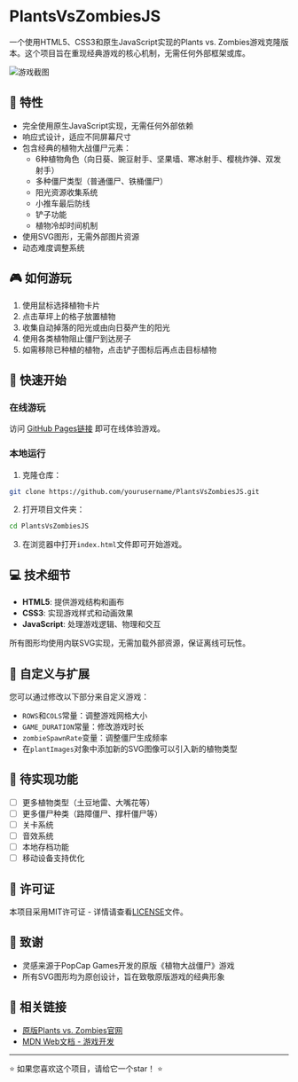 # PlantsVsZombiesJS

一个使用HTML5、CSS3和原生JavaScript实现的Plants vs. Zombies游戏克隆版本。这个项目旨在重现经典游戏的核心机制，无需任何外部框架或库。

![游戏截图](screenshot.png)

## 🌱 特性

- 完全使用原生JavaScript实现，无需任何外部依赖
- 响应式设计，适应不同屏幕尺寸
- 包含经典的植物大战僵尸元素：
  - 6种植物角色（向日葵、豌豆射手、坚果墙、寒冰射手、樱桃炸弹、双发射手）
  - 多种僵尸类型（普通僵尸、铁桶僵尸）
  - 阳光资源收集系统
  - 小推车最后防线
  - 铲子功能
  - 植物冷却时间机制
- 使用SVG图形，无需外部图片资源
- 动态难度调整系统

## 🎮 如何游玩

1. 使用鼠标选择植物卡片
2. 点击草坪上的格子放置植物
3. 收集自动掉落的阳光或由向日葵产生的阳光
4. 使用各类植物阻止僵尸到达房子
5. 如需移除已种植的植物，点击铲子图标后再点击目标植物

## 🚀 快速开始

### 在线游玩

访问 [GitHub Pages链接](#) 即可在线体验游戏。

### 本地运行

1. 克隆仓库：
```bash
git clone https://github.com/yourusername/PlantsVsZombiesJS.git
```

2. 打开项目文件夹：
```bash
cd PlantsVsZombiesJS
```

3. 在浏览器中打开`index.html`文件即可开始游戏。

## 💻 技术细节

- **HTML5**: 提供游戏结构和画布
- **CSS3**: 实现游戏样式和动画效果
- **JavaScript**: 处理游戏逻辑、物理和交互

所有图形均使用内联SVG实现，无需加载外部资源，保证离线可玩性。

## 🔧 自定义与扩展

您可以通过修改以下部分来自定义游戏：

- `ROWS`和`COLS`常量：调整游戏网格大小
- `GAME_DURATION`常量：修改游戏时长
- `zombieSpawnRate`变量：调整僵尸生成频率
- 在`plantImages`对象中添加新的SVG图像可以引入新的植物类型

## 📝 待实现功能

- [ ] 更多植物类型（土豆地雷、大嘴花等）
- [ ] 更多僵尸种类（路障僵尸、撑杆僵尸等）
- [ ] 关卡系统
- [ ] 音效系统
- [ ] 本地存档功能
- [ ] 移动设备支持优化

## 📜 许可证

本项目采用MIT许可证 - 详情请查看[LICENSE](LICENSE)文件。

## 🙏 致谢

- 灵感来源于PopCap Games开发的原版《植物大战僵尸》游戏
- 所有SVG图形均为原创设计，旨在致敬原版游戏的经典形象

## 🔗 相关链接

- [原版Plants vs. Zombies官网](https://www.ea.com/games/plants-vs-zombies)
- [MDN Web文档 - 游戏开发](https://developer.mozilla.org/en-US/docs/Games)

---

⭐ 如果您喜欢这个项目，请给它一个star！ ⭐
